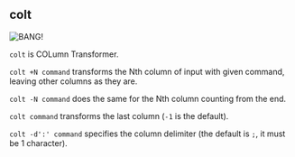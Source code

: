 ## colt

![](https://www.colt.com/portals/0/productimages/2015/P4750_left.png "BANG!")

`colt` is COLumn Transformer.

`colt +N command` transforms the Nth column of input with given command,
leaving other columns as they are.

`colt -N command` does the same for the Nth column counting from the end.

`colt command` transforms the last column (`-1` is the default).

`colt -d':' command` specifies the column delimiter (the default is `;`, it must be 1 character).
